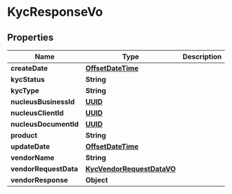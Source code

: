 
# KycResponseVo

## Properties
Name | Type | Description | Notes
------------ | ------------- | ------------- | -------------
**createDate** | [**OffsetDateTime**](OffsetDateTime.md) |  |  [optional]
**kycStatus** | **String** |  |  [optional]
**kycType** | **String** |  |  [optional]
**nucleusBusinessId** | [**UUID**](UUID.md) |  |  [optional]
**nucleusClientId** | [**UUID**](UUID.md) |  |  [optional]
**nucleusDocumentId** | [**UUID**](UUID.md) |  |  [optional]
**product** | **String** |  |  [optional]
**updateDate** | [**OffsetDateTime**](OffsetDateTime.md) |  |  [optional]
**vendorName** | **String** |  |  [optional]
**vendorRequestData** | [**KycVendorRequestDataVO**](KycVendorRequestDataVO.md) |  |  [optional]
**vendorResponse** | **Object** |  |  [optional]



